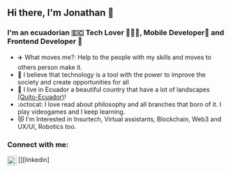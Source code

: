 ## Hi there, I'm Jonathan  👋

### I'm an ecuadorian 🇪🇨 Tech Lover 👨🏻‍💻, Mobile Developer📲 and Frontend Developer 🎨

- ✈️ What moves me?: Help to the people with my skills and moves to others person make it. 
- 💭 I believe that technology is a tool with the power to improve the society and create opportunities for all
- 📌 I live in Ecuador a beautiful country that have a lot of landscapes [(Quito-Ecuador)](https://www.google.com/maps/place/Ciudad+Mitad+del+Mundo/@-0.1817487,-77.9992061,8z)!
- :octocat: I love read about philosophy and all branches that born of it. I play videogames and I keep learning. 
- 😻 I'm Interested in Insurtech, Virtual assistants, Blockchain, Web3 and UX/UI, Robotics too.

### Connect with me:

[<img align="left" alt="Dario Cabascango | LinkedIn" width="22px" src="https://www.linkedin.com/in/dario-cabascango-9724431a3/" />][linkedin]
<br />

<!--
**DarioCabas/DarioCabas** is a ✨ _special_ ✨ repository because its `README.md` (this file) appears on your GitHub profile.

Here are some ideas to get you started:

- 🔭 I’m currently working on ...
- 🌱 I’m currently learning ...
- 👯 I’m looking to collaborate on ...
- 🤔 I’m looking for help with ...
- 💬 Ask me about ...
- 📫 How to reach me: ...
- 😄 Pronouns: ...
- ⚡ Fun fact: ...
-->
